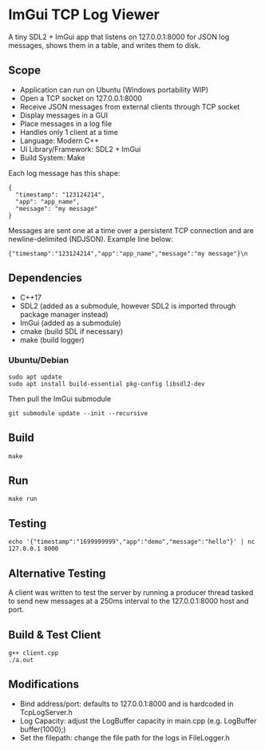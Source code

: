 # ImGui TCP Log Viewer

A tiny SDL2 + ImGui app that listens on 127.0.0.1:8000 for JSON log messages, shows them in a table, and writes them to disk.

## Scope
- Application can run on Ubuntu (Windows portability WIP)
- Open a TCP socket on 127.0.0.1:8000
- Receive JSON messages from external clients through TCP socket
- Display messages in a GUI
- Place messages in a log file
- Handles only 1 client at a time
- Language: Modern C++
- UI Library/Framework: SDL2 + ImGui
- Build System: Make

Each log message has this shape:
```
{
  "timestamp": "123124214",
  "app": "app_name",
  "message": "my message"
}
```
Messages are sent one at a time over a persistent TCP connection and are newline-delimited
(NDJSON). Example line below:
```
{"timestamp":"123124214","app":"app_name","message":"my message"}\n
```
## Dependencies

- C++17
- SDL2 (added as a submodule, however SDL2 is imported through package manager instead)
- ImGui (added as a submodule)
- cmake (build SDL if necessary)
- make (build logger)

### Ubuntu/Debian
```
sudo apt update
sudo apt install build-essential pkg-config libsdl2-dev
```
Then pull the ImGui submodule
```
git submodule update --init --recursive
```
## Build
```
make
```
## Run
```
make run
```
## Testing
```
echo '{"timestamp":"1699999999","app":"demo","message":"hello"}' | nc 127.0.0.1 8000
```
## Alternative Testing

A client was written to test the server by running a producer thread tasked to send
new messages at a 250ms interval to the 127.0.0.1:8000 host and port.

## Build & Test Client
```
g++ client.cpp
./a.out
```
## Modifications
- Bind address/port: defaults to 127.0.0.1:8000 and is hardcoded in TcpLogServer.h
- Log Capacity: adjust the LogBuffer capacity in main.cpp (e.g. LogBuffer buffer(1000);)
- Set the filepath: change the file path for the logs in FileLogger.h

